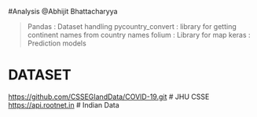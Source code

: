 #Analysis
@Abhijit Bhattacharyya

> Pandas : Dataset handling
> pycountry_convert : library for getting continent names from country names
> folium : Library for map
> keras : Prediction models

# DATASET

https://github.com/CSSEGIandData/COVID-19.git    # JHU CSSE
https://api.rootnet.in                           # Indian Data


